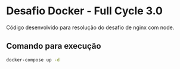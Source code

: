 # Desafio Docker - Full Cycle 3.0

Código desenvolvido para resolução do desafio de nginx com node.

## Comando para execução

```bash
docker-compose up -d
```
